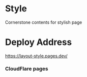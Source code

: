 # Style
Cornerstone contents for stylish page 

# Deploy Address
<a href="https://layout-style.pages.dev/" target="_blank">https://layout-style.pages.dev/</a>

### CloudFlare pages
